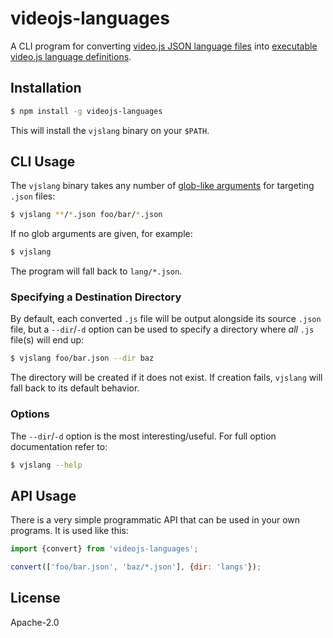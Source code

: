 # videojs-languages

A CLI program for converting [video.js JSON language files](https://github.com/videojs/video.js/blob/master/docs/guides/languages.md#creating-the-language-file) into [executable video.js language definitions](https://github.com/videojs/video.js/blob/master/docs/guides/languages.md#adding-languages-to-videojs).

## Installation

```sh
$ npm install -g videojs-languages
```

This will install the `vjslang` binary on your `$PATH`.

## CLI Usage

The `vjslang` binary takes any number of [glob-like arguments](https://www.npmjs.com/package/minimatch) for targeting `.json` files:

```sh
$ vjslang **/*.json foo/bar/*.json
```

If no glob arguments are given, for example:

```sh
$ vjslang
```

The program will fall back to `lang/*.json`.

### Specifying a Destination Directory

By default, each converted `.js` file will be output alongside its source `.json` file, but a `--dir`/`-d` option can be used to specify a directory where _all_ `.js` file(s) will end up:

```sh
$ vjslang foo/bar.json --dir baz
```

The directory will be created if it does not exist. If creation fails, `vjslang` will fall back to its default behavior.

### Options

The `--dir`/`-d` option is the most interesting/useful. For full option documentation refer to:

```sh
$ vjslang --help
```

## API Usage

There is a very simple programmatic API that can be used in your own programs. It is used like this:

```js
import {convert} from 'videojs-languages';

convert(['foo/bar.json', 'baz/*.json'], {dir: 'langs'});
```

## License

Apache-2.0
